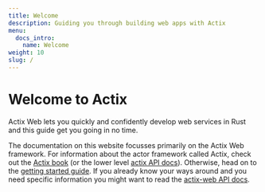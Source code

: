 ```yaml
---
title: Welcome
description: Guiding you through building web apps with Actix
menu:
  docs_intro:
    name: Welcome
weight: 10
slug: /
---
```


# Welcome to Actix

Actix Web lets you quickly and confidently develop web services in Rust and this guide get you going
in no time.

The documentation on this website focusses primarily on the Actix Web framework. For information
about the actor framework called Actix, check out the [Actix book][actix-book] (or the lower level
[actix API docs][actix-docs]). Otherwise, head on to the [getting started guide][getting-started].
If you already know your ways around and you need specific information you might want to read the
[actix-web API docs][actix-web-docs].

[getting-started]: ./getting-started
[actix-web-docs]: https://docs.rs/actix-web
[actix-docs]: https://docs.rs/actix
[actix-book]: https://actix.rs/book/actix
